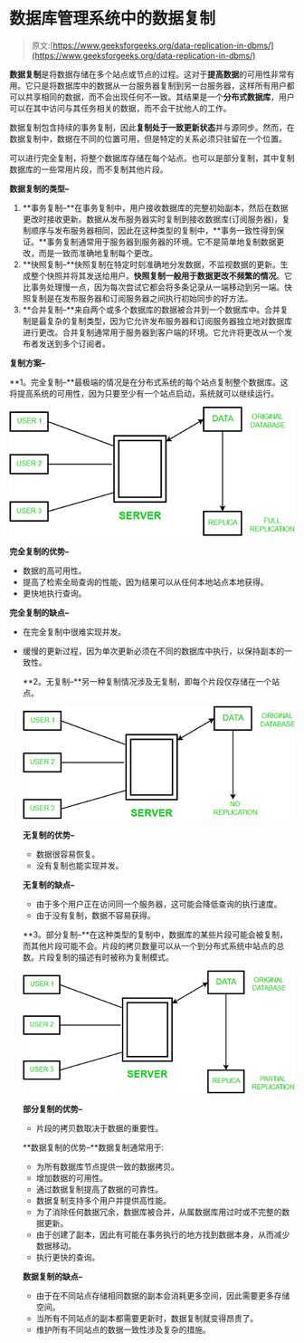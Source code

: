 # 数据库管理系统中的数据复制

> 原文:[https://www.geeksforgeeks.org/data-replication-in-dbms/](https://www.geeksforgeeks.org/data-replication-in-dbms/)

**数据复制**是将数据存储在多个站点或节点的过程。这对于**提高数据**的可用性非常有用。它只是将数据库中的数据从一台服务器复制到另一台服务器，这样所有用户都可以共享相同的数据，而不会出现任何不一致。其结果是一个**分布式数据库**，用户可以在其中访问与其任务相关的数据，而不会干扰他人的工作。

数据复制包含持续的事务复制，因此**复制处于一致更新状态**并与源同步。然而，在数据复制中，数据在不同的位置可用，但是特定的关系必须只驻留在一个位置。

可以进行完全复制，将整个数据库存储在每个站点。也可以是部分复制，其中复制数据库的一些常用片段，而不复制其他片段。

**数据复制的类型–**

1.  **事务复制–**在事务复制中，用户接收数据库的完整初始副本，然后在数据更改时接收更新。数据从发布服务器实时复制到接收数据库(订阅服务器)，复制顺序与发布服务器相同，因此在这种类型的复制中，**事务一致性得到保证。**事务复制通常用于服务器到服务器的环境。它不是简单地复制数据更改，而是一致而准确地复制每个更改。
2.  **快照复制–**快照复制在特定时刻准确地分发数据，不监视数据的更新。生成整个快照并将其发送给用户。**快照复制一般用于数据更改不频繁的情况**。它比事务处理慢一点，因为每次尝试它都会将多条记录从一端移动到另一端。快照复制是在发布服务器和订阅服务器之间执行初始同步的好方法。
3.  **合并复制–**来自两个或多个数据库的数据被合并到一个数据库中。合并复制是最复杂的复制类型，因为它允许发布服务器和订阅服务器独立地对数据库进行更改。合并复制通常用于服务器到客户端的环境。它允许将更改从一个发布者发送到多个订阅者。

**复制方案–**

**1。完全复制–**最极端的情况是在分布式系统的每个站点复制整个数据库。这将提高系统的可用性，因为只要至少有一个站点启动，系统就可以继续运行。

![](img/5dce17635479e01212086d910dcdcf9d.png)

**完全复制的优势–**

*   数据的高可用性。
*   提高了检索全局查询的性能，因为结果可以从任何本地站点本地获得。
*   更快地执行查询。

**完全复制的缺点–**

*   在完全复制中很难实现并发。
*   缓慢的更新过程，因为单次更新必须在不同的数据库中执行，以保持副本的一致性。

    **2。无复制–**另一种复制情况涉及无复制，即每个片段仅存储在一个站点。

    ![](img/329aa96963054421b4c0c914ef0e4031.png)

    **无复制的优势–**

    *   数据很容易恢复。
    *   没有复制也能实现并发。

    **无复制的缺点–**

    *   由于多个用户正在访问同一个服务器，这可能会降低查询的执行速度。
    *   由于没有复制，数据不容易获得。

    **3。部分复制–**在这种类型的复制中，数据库的某些片段可能会被复制，而其他片段可能不会。片段的拷贝数量可以从一个到分布式系统中站点的总数。片段复制的描述有时被称为复制模式。

    ![](img/d9d5c9cda56233443b1f35c14cb6eb9e.png)

    **部分复制的优势–**

    *   片段的拷贝数取决于数据的重要性。

    **数据复制的优势–**数据复制通常用于:

    *   为所有数据库节点提供一致的数据拷贝。
    *   增加数据的可用性。
    *   通过数据复制提高了数据的可靠性。
    *   数据复制支持多个用户并提供高性能。
    *   为了消除任何数据冗余，数据库被合并，从属数据库用过时或不完整的数据更新。
    *   由于创建了副本，因此有可能在事务执行的地方找到数据本身，从而减少数据移动。
    *   执行更快的查询。

    **数据复制的缺点–**

    *   由于在不同站点存储相同数据的副本会消耗更多空间，因此需要更多存储空间。
    *   当所有不同站点的副本都需要更新时，数据复制就变得昂贵了。
    *   维护所有不同站点的数据一致性涉及复杂的措施。